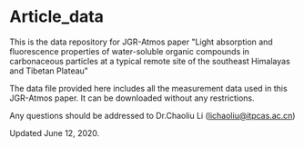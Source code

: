 # Article_data
This is the data repository for JGR-Atmos paper "Light absorption and fluorescence properties of water-soluble organic compounds in carbonaceous particles at a typical remote site of the southeast Himalayas and Tibetan Plateau"

The data file provided here includes all the measurement data used in this JGR-Atmos paper. It can be downloaded without any restrictions.

Any questions should be addressed to Dr.Chaoliu Li (lichaoliu@itpcas.ac.cn)

Updated June 12, 2020.

